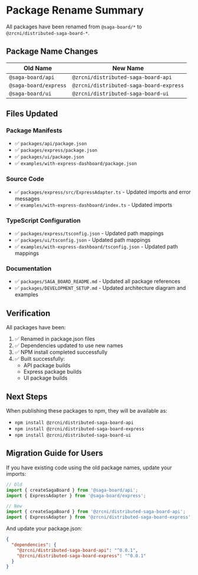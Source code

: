 # Package Rename Summary

All packages have been renamed from `@saga-board/*` to `@zrcni/distributed-saga-board-*`.

## Package Name Changes

| Old Name | New Name |
|----------|----------|
| `@saga-board/api` | `@zrcni/distributed-saga-board-api` |
| `@saga-board/express` | `@zrcni/distributed-saga-board-express` |
| `@saga-board/ui` | `@zrcni/distributed-saga-board-ui` |

## Files Updated

### Package Manifests
- ✅ `packages/api/package.json`
- ✅ `packages/express/package.json`
- ✅ `packages/ui/package.json`
- ✅ `examples/with-express-dashboard/package.json`

### Source Code
- ✅ `packages/express/src/ExpressAdapter.ts` - Updated imports and error messages
- ✅ `examples/with-express-dashboard/index.ts` - Updated imports

### TypeScript Configuration
- ✅ `packages/express/tsconfig.json` - Updated path mappings
- ✅ `packages/ui/tsconfig.json` - Updated path mappings
- ✅ `examples/with-express-dashboard/tsconfig.json` - Updated path mappings

### Documentation
- ✅ `packages/SAGA_BOARD_README.md` - Updated all package references
- ✅ `packages/DEVELOPMENT_SETUP.md` - Updated architecture diagram and examples

## Verification

All packages have been:
1. ✅ Renamed in package.json files
2. ✅ Dependencies updated to use new names
3. ✅ NPM install completed successfully
4. ✅ Built successfully:
   - API package builds
   - Express package builds
   - UI package builds

## Next Steps

When publishing these packages to npm, they will be available as:
- `npm install @zrcni/distributed-saga-board-api`
- `npm install @zrcni/distributed-saga-board-express`
- `npm install @zrcni/distributed-saga-board-ui`

## Migration Guide for Users

If you have existing code using the old package names, update your imports:

```typescript
// Old
import { createSagaBoard } from '@saga-board/api';
import { ExpressAdapter } from '@saga-board/express';

// New
import { createSagaBoard } from '@zrcni/distributed-saga-board-api';
import { ExpressAdapter } from '@zrcni/distributed-saga-board-express';
```

And update your package.json:

```json
{
  "dependencies": {
    "@zrcni/distributed-saga-board-api": "^0.0.1",
    "@zrcni/distributed-saga-board-express": "^0.0.1"
  }
}
```
